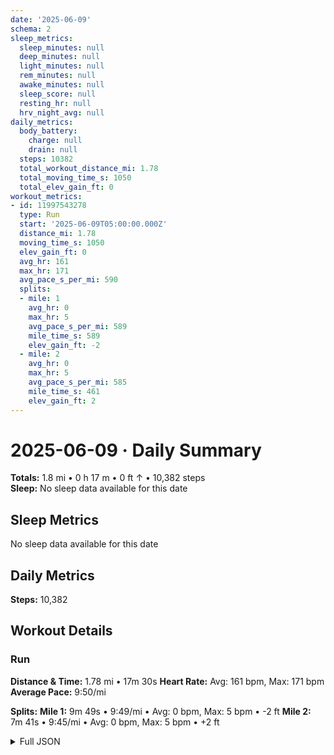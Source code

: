 ```yaml
---
date: '2025-06-09'
schema: 2
sleep_metrics:
  sleep_minutes: null
  deep_minutes: null
  light_minutes: null
  rem_minutes: null
  awake_minutes: null
  sleep_score: null
  resting_hr: null
  hrv_night_avg: null
daily_metrics:
  body_battery:
    charge: null
    drain: null
  steps: 10382
  total_workout_distance_mi: 1.78
  total_moving_time_s: 1050
  total_elev_gain_ft: 0
workout_metrics:
- id: 11997543278
  type: Run
  start: '2025-06-09T05:00:00.000Z'
  distance_mi: 1.78
  moving_time_s: 1050
  elev_gain_ft: 0
  avg_hr: 161
  max_hr: 171
  avg_pace_s_per_mi: 590
  splits:
  - mile: 1
    avg_hr: 0
    max_hr: 5
    avg_pace_s_per_mi: 589
    mile_time_s: 589
    elev_gain_ft: -2
  - mile: 2
    avg_hr: 0
    max_hr: 5
    avg_pace_s_per_mi: 585
    mile_time_s: 461
    elev_gain_ft: 2
---
```

# 2025-06-09 · Daily Summary
**Totals:** 1.8 mi • 0 h 17 m • 0 ft ↑ • 10,382 steps  
**Sleep:** No sleep data available for this date

## Sleep Metrics
No sleep data available for this date

## Daily Metrics
**Steps:** 10,382

## Workout Details
### Run
**Distance & Time:** 1.78 mi • 17m 30s
**Heart Rate:** Avg: 161 bpm, Max: 171 bpm
**Average Pace:** 9:50/mi

**Splits:**
**Mile 1:** 9m 49s • 9:49/mi • Avg: 0 bpm, Max: 5 bpm • -2 ft
**Mile 2:** 7m 41s • 9:45/mi • Avg: 0 bpm, Max: 5 bpm • +2 ft


<details>
<summary>Full JSON</summary>

```json
{
  "date": "2025-06-09",
  "schema": 2,
  "sleep_metrics": {
    "sleep_minutes": null,
    "deep_minutes": null,
    "light_minutes": null,
    "rem_minutes": null,
    "awake_minutes": null,
    "sleep_score": null,
    "resting_hr": null,
    "hrv_night_avg": null
  },
  "daily_metrics": {
    "body_battery": {
      "charge": null,
      "drain": null
    },
    "steps": 10382,
    "total_workout_distance_mi": 1.78,
    "total_moving_time_s": 1050,
    "total_elev_gain_ft": 0
  },
  "workout_metrics": [
    {
      "id": 11997543278,
      "type": "Run",
      "start": "2025-06-09T05:00:00.000Z",
      "distance_mi": 1.78,
      "moving_time_s": 1050,
      "elev_gain_ft": 0,
      "avg_hr": 161,
      "max_hr": 171,
      "avg_pace_s_per_mi": 590,
      "splits": [
        {
          "mile": 1,
          "avg_hr": 0,
          "max_hr": 5,
          "avg_pace_s_per_mi": 589,
          "mile_time_s": 589,
          "elev_gain_ft": -2
        },
        {
          "mile": 2,
          "avg_hr": 0,
          "max_hr": 5,
          "avg_pace_s_per_mi": 585,
          "mile_time_s": 461,
          "elev_gain_ft": 2
        }
      ]
    }
  ]
}
```
</details>
